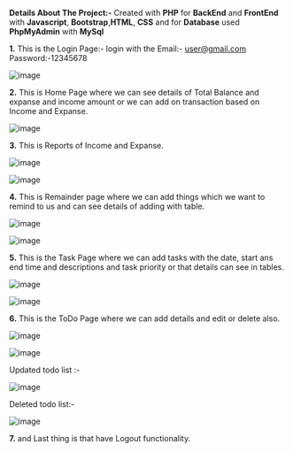 **Details About The Project:-**
Created with **PHP** for **BackEnd** and **FrontEnd** with **Javascript**, **Bootstrap**,**HTML**, **CSS** and for **Database** used **PhpMyAdmin** with **MySql**

**1.** This is the Login Page:- login with the 
     Email:- user@gmail.com
     Password:-12345678

![image](https://github.com/user-attachments/assets/5d5911ec-7296-4cf7-ab49-74d216a83bf7)

**2.** This is Home Page where we can see details of Total Balance and expanse and income amount or we can add on transaction based on Income and Expanse.

![image](https://github.com/user-attachments/assets/5ca73b33-1cde-43da-8ad7-bdaadba3487d)

**3.** This is Reports of Income and Expanse.

![image](https://github.com/user-attachments/assets/385db20a-81a7-4743-82b0-546342161f4d)

![image](https://github.com/user-attachments/assets/3ac7eff9-ce79-45ea-b6e4-76ebf5fd626d)

**4.** This is Remainder page where we can add things which we want to remind to us and can see details of adding with table.

![image](https://github.com/user-attachments/assets/dfa6f370-c5e0-4b27-a4b9-73b158037216)

![image](https://github.com/user-attachments/assets/13b42e4a-8f37-4d85-a43c-c85a3084f8cd)

**5.** This is the Task Page where we can add tasks with the date, start ans end time and descriptions and task priority or that details can see in tables.

![image](https://github.com/user-attachments/assets/bc64b7b0-cb5f-457a-b4ff-b332d27d99b3)

![image](https://github.com/user-attachments/assets/b63d6e20-d4da-4ad4-92f8-f7189767bd5d)

**6.** This is the ToDo Page where we can add details and edit or delete also.

![image](https://github.com/user-attachments/assets/a13efb45-2a08-4511-9b4c-9df3fb738d32)

![image](https://github.com/user-attachments/assets/daf33d51-f28e-452b-baba-e3056c2c0bed)

Updated todo list :- 

![image](https://github.com/user-attachments/assets/69cfa9cd-4c5e-4d38-a2d7-3f56f1842c0a)

Deleted todo list:-

![image](https://github.com/user-attachments/assets/7066855a-315c-4ba7-8b5c-5f37cc8cc592)

**7.** and Last thing is that have Logout functionality.











 


